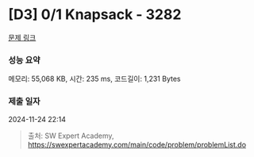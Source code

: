 # [D3] 0/1 Knapsack - 3282 

[문제 링크](https://swexpertacademy.com/main/code/problem/problemDetail.do?contestProbId=AWBJAVpqrzQDFAWr) 

### 성능 요약

메모리: 55,068 KB, 시간: 235 ms, 코드길이: 1,231 Bytes

### 제출 일자

2024-11-24 22:14



> 출처: SW Expert Academy, https://swexpertacademy.com/main/code/problem/problemList.do